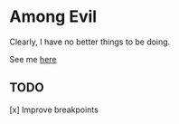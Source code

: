 # Among Evil

Clearly, I have no better things to be doing.

See me [here](https://hebo.github.io/among-evil)

TODO
-----


[x] Improve breakpoints
